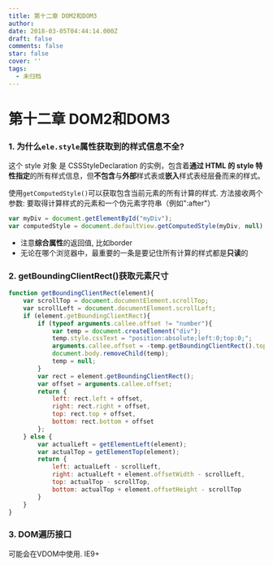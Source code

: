 ```yaml
---
title: 第十二章 DOM2和DOM3
author:
date: 2018-03-05T04:44:14.000Z
draft: false
comments: false
star: false
cover: ''
tags: 
  - 未归档
---
```


# 第十二章 DOM2和DOM3

### 1. 为什么`ele.style`属性获取到的样式信息不全?

这个 style 对象 是 CSSStyleDeclaration 的实例，包含着**通过 HTML 的 style 特性指定**的所有样式信息，但**不包含**与**外部**样式表或**嵌入**样式表经层叠而来的样式。

使用`getComputedStyle()`可以获取包含当前元素的所有计算的样式. 方法接收两个参数: 要取得计算样式的元素和一个伪元素字符串（例如":after"）

```js
var myDiv = document.getElementById("myDiv"); 
var computedStyle = document.defaultView.getComputedStyle(myDiv, null);
```
- 注意**综合属性**的返回值, 比如border
- 无论在哪个浏览器中，最重要的一条是要记住所有计算的样式都是**只读**的


### 2. getBoundingClientRect()获取元素尺寸

```js
function getBoundingClientRect(element){
	var scrollTop = document.documentElement.scrollTop; 
	var scrollLeft = document.documentElement.scrollLeft;
	if (element.getBoundingClientRect){
		if (typeof arguments.callee.offset != "number"){ 
			var temp = document.createElement("div"); 
			temp.style.cssText = "position:absolute;left:0;top:0;"; 			document.body.appendChild(temp); 
			arguments.callee.offset = -temp.getBoundingClientRect().top - scrollTop; 
			document.body.removeChild(temp);
			temp = null;
		}
		var rect = element.getBoundingClientRect(); 
		var offset = arguments.callee.offset;
		return {
			left: rect.left + offset, 
			right: rect.right + offset, 
			top: rect.top + offset, 
			bottom: rect.bottom + offset
		}; 	
	} else {
		var actualLeft = getElementLeft(element); 
		var actualTop = getElementTop(element);
		return {
			left: actualLeft - scrollLeft, 
			right: actualLeft + element.offsetWidth - scrollLeft, 
			top: actualTop - scrollTop, 
			bottom: actualTop + element.offsetHeight - scrollTop 
		}
	}
}
```

### 3. DOM遍历接口

可能会在VDOM中使用. IE9+